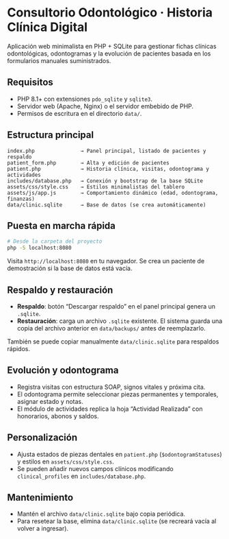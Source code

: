 # Consultorio Odontológico · Historia Clínica Digital

Aplicación web minimalista en PHP + SQLite para gestionar fichas clínicas odontológicas, odontogramas y la evolución de pacientes basada en los formularios manuales suministrados.

## Requisitos

- PHP 8.1+ con extensiones `pdo_sqlite` y `sqlite3`.
- Servidor web (Apache, Nginx) o el servidor embebido de PHP.
- Permisos de escritura en el directorio `data/`.

## Estructura principal

```
index.php               → Panel principal, listado de pacientes y respaldo
patient_form.php        → Alta y edición de pacientes
patient.php             → Historia clínica, visitas, odontograma y actividades
includes/database.php   → Conexión y bootstrap de la base SQLite
assets/css/style.css    → Estilos minimalistas del tablero
assets/js/app.js        → Comportamiento dinámico (edad, odontograma, finanzas)
data/clinic.sqlite      → Base de datos (se crea automáticamente)
```

## Puesta en marcha rápida

```bash
# Desde la carpeta del proyecto
php -S localhost:8080
```

Visita `http://localhost:8080` en tu navegador. Se crea un paciente de demostración si la base de datos está vacía.

## Respaldo y restauración

- **Respaldo**: botón “Descargar respaldo” en el panel principal genera un `.sqlite`.
- **Restauración**: carga un archivo `.sqlite` existente. El sistema guarda una copia del archivo anterior en `data/backups/` antes de reemplazarlo.

También se puede copiar manualmente `data/clinic.sqlite` para respaldos rápidos.

## Evolución y odontograma

- Registra visitas con estructura SOAP, signos vitales y próxima cita.
- El odontograma permite seleccionar piezas permanentes y temporales, asignar estado y notas.
- El módulo de actividades replica la hoja “Actividad Realizada” con honorarios, abonos y saldos.

## Personalización

- Ajusta estados de piezas dentales en `patient.php` (`$odontogramStatuses`) y estilos en `assets/css/style.css`.
- Se pueden añadir nuevos campos clínicos modificando `clinical_profiles` en `includes/database.php`.

## Mantenimiento

- Mantén el archivo `data/clinic.sqlite` bajo copia periódica.
- Para resetear la base, elimina `data/clinic.sqlite` (se recreará vacía al volver a ingresar).
